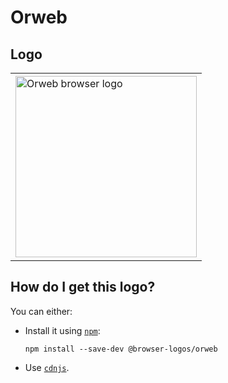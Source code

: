 # Orweb

## Logo

<table>
    <tr height=300>
        <td>
            <a href="https://github.com/alrra/browser-logos/tree/df3f94cd3eca28968eabaee203b18fb504fb6d62/src/archive/orweb">
                <img width=290 src="https://raw.githubusercontent.com/alrra/browser-logos/df3f94cd3eca28968eabaee203b18fb504fb6d62/src/archive/orweb/orweb_512x512.png" alt="Orweb browser logo">
            </a>
        </td>
    </tr>
</table>

## How do I get this logo?

You can either:

* Install it using [`npm`][npm]:

  `npm install --save-dev @browser-logos/orweb`

* Use [`cdnjs`][cdnjs].

<!-- Link labels: -->

[cdnjs]: https://cdnjs.com/libraries/browser-logos
[npm]: https://www.npmjs.com/

